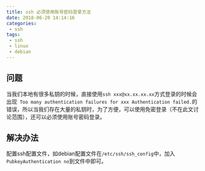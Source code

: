 ```yaml
---
title: ssh 必须使用账号密码登录方法
date: 2018-06-20 14:14:16
categories:
 - ssh
tags:
 - ssh
 - linux
 - debian
---
```

## 问题
当我们本地有很多私钥的时候，直接使用`ssh xxx@xx.xx.xx.xx`方式登录的时候会出现` Too many authentication failures for xxx
Authentication failed.`的错误，所以当我们存在大量的私钥时，为了方便，可以使用免密登录（不在此文讨论范围），还可以必须使用账号密码登录。

## 解决办法
配置ssh配置文件，如debian配置文件在`/etc/ssh/ssh_config`中，加入`PubkeyAuthentication no`到文件中即可。